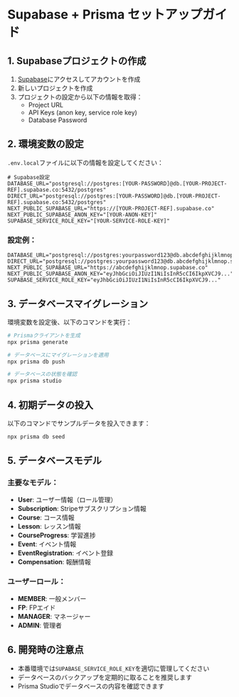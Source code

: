 # Supabase + Prisma セットアップガイド

## 1. Supabaseプロジェクトの作成

1. [Supabase](https://supabase.com)にアクセスしてアカウントを作成
2. 新しいプロジェクトを作成
3. プロジェクトの設定から以下の情報を取得：
   - Project URL
   - API Keys (anon key, service role key)
   - Database Password

## 2. 環境変数の設定

`.env.local`ファイルに以下の情報を設定してください：

```env
# Supabase設定
DATABASE_URL="postgresql://postgres:[YOUR-PASSWORD]@db.[YOUR-PROJECT-REF].supabase.co:5432/postgres"
DIRECT_URL="postgresql://postgres:[YOUR-PASSWORD]@db.[YOUR-PROJECT-REF].supabase.co:5432/postgres"
NEXT_PUBLIC_SUPABASE_URL="https://[YOUR-PROJECT-REF].supabase.co"
NEXT_PUBLIC_SUPABASE_ANON_KEY="[YOUR-ANON-KEY]"
SUPABASE_SERVICE_ROLE_KEY="[YOUR-SERVICE-ROLE-KEY]"
```

### 設定例：
```env
DATABASE_URL="postgresql://postgres:yourpassword123@db.abcdefghijklmnop.supabase.co:5432/postgres"
DIRECT_URL="postgresql://postgres:yourpassword123@db.abcdefghijklmnop.supabase.co:5432/postgres"
NEXT_PUBLIC_SUPABASE_URL="https://abcdefghijklmnop.supabase.co"
NEXT_PUBLIC_SUPABASE_ANON_KEY="eyJhbGciOiJIUzI1NiIsInR5cCI6IkpXVCJ9..."
SUPABASE_SERVICE_ROLE_KEY="eyJhbGciOiJIUzI1NiIsInR5cCI6IkpXVCJ9..."
```

## 3. データベースマイグレーション

環境変数を設定後、以下のコマンドを実行：

```bash
# Prismaクライアントを生成
npx prisma generate

# データベースにマイグレーションを適用
npx prisma db push

# データベースの状態を確認
npx prisma studio
```

## 4. 初期データの投入

以下のコマンドでサンプルデータを投入できます：

```bash
npx prisma db seed
```

## 5. データベースモデル

### 主要なモデル：
- **User**: ユーザー情報（ロール管理）
- **Subscription**: Stripeサブスクリプション情報
- **Course**: コース情報
- **Lesson**: レッスン情報
- **CourseProgress**: 学習進捗
- **Event**: イベント情報
- **EventRegistration**: イベント登録
- **Compensation**: 報酬情報

### ユーザーロール：
- **MEMBER**: 一般メンバー
- **FP**: FPエイド
- **MANAGER**: マネージャー
- **ADMIN**: 管理者

## 6. 開発時の注意点

- 本番環境では`SUPABASE_SERVICE_ROLE_KEY`を適切に管理してください
- データベースのバックアップを定期的に取ることを推奨します
- Prisma Studioでデータベースの内容を確認できます
